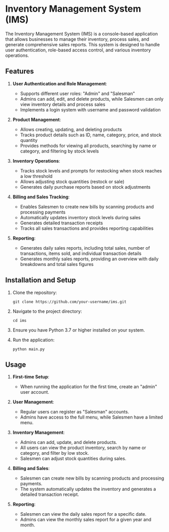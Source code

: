 # Inventory Management System (IMS)

The Inventory Management System (IMS) is a console-based application that allows businesses to manage their inventory, process sales, and generate comprehensive sales reports. This system is designed to handle user authentication, role-based access control, and various inventory operations.

## Features

1. **User Authentication and Role Management**:
   - Supports different user roles: "Admin" and "Salesman"
   - Admins can add, edit, and delete products, while Salesmen can only view inventory details and process sales
   - Implements a login system with username and password validation

2. **Product Management**:
   - Allows creating, updating, and deleting products
   - Tracks product details such as ID, name, category, price, and stock quantity
   - Provides methods for viewing all products, searching by name or category, and filtering by stock levels

3. **Inventory Operations**:
   - Tracks stock levels and prompts for restocking when stock reaches a low threshold
   - Allows adjusting stock quantities (restock or sale)
   - Generates daily purchase reports based on stock adjustments

4. **Billing and Sales Tracking**:
   - Enables Salesmen to create new bills by scanning products and processing payments
   - Automatically updates inventory stock levels during sales
   - Generates detailed transaction receipts
   - Tracks all sales transactions and provides reporting capabilities

5. **Reporting**:
   - Generates daily sales reports, including total sales, number of transactions, items sold, and individual transaction details
   - Generates monthly sales reports, providing an overview with daily breakdowns and total sales figures

## Installation and Setup

1. Clone the repository:
   ```
   git clone https://github.com/your-username/ims.git
   ```

2. Navigate to the project directory:
   ```
   cd ims
   ```

3. Ensure you have Python 3.7 or higher installed on your system.

4. Run the application:
   ```
   python main.py
   ```

## Usage

1. **First-time Setup**:
   - When running the application for the first time, create an "admin" user account.

2. **User Management**:
   - Regular users can register as "Salesman" accounts.
   - Admins have access to the full menu, while Salesmen have a limited menu.

3. **Inventory Management**:
   - Admins can add, update, and delete products.
   - All users can view the product inventory, search by name or category, and filter by low stock.
   - Salesmen can adjust stock quantities during sales.

4. **Billing and Sales**:
   - Salesmen can create new bills by scanning products and processing payments.
   - The system automatically updates the inventory and generates a detailed transaction receipt.

5. **Reporting**:
   - Salesmen can view the daily sales report for a specific date.
   - Admins can view the monthly sales report for a given year and month.


